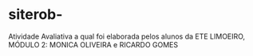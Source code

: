 # siterob-
Atividade Avaliativa a qual foi elaborada pelos alunos da ETE LIMOEIRO, MÓDULO 2: MONICA OLIVEIRA e RICARDO GOMES
